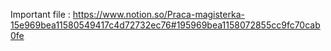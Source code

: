 Important file : https://www.notion.so/Praca-magisterka-15e969bea11580549417c4d72732ec76#195969bea1158072855cc9fc70cab0fe
